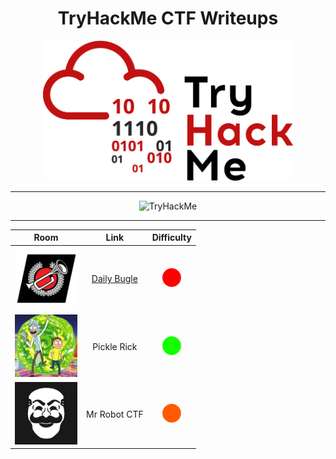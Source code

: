 <div align="center">

# TryHackMe CTF Writeups

<img src="img/thm.png" alt="TryHackMe Logo" width="400">

---

<img src="https://tryhackme-badges.s3.amazonaws.com/670.png" alt="TryHackMe">

---




| Room | Link | Difficulty |
| :--: | :--: | :--: |
| <img src="img/db.png" alt="Logo 1" width="100"> | [Daily Bugle](daily-bugle/README.md) | <img src="img/red.png" alt="Logo 1" width="30"> |
| <img src="img/pr.jpeg" alt="Logo 1" width="100"> | Pickle Rick | <img src="img/green.png" alt="Logo 1" width="30"> |
| <img src="img/mr.jpeg" alt="Logo 1" width="100"> | Mr Robot CTF | <img src="img/orange.png" alt="Logo 1" width="30"> |

</div>
